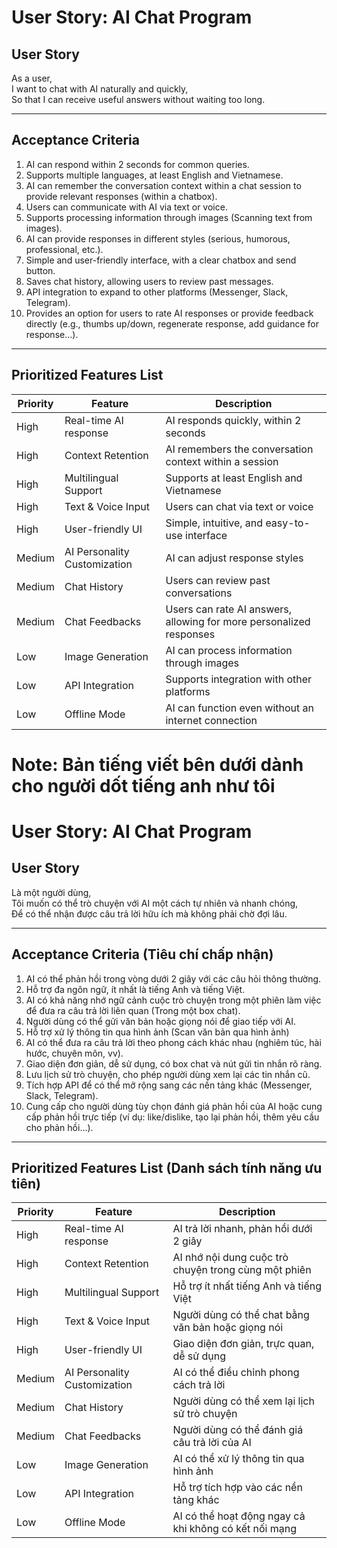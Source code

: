 # User Story: AI Chat Program

## User Story  
As a user,  
I want to chat with AI naturally and quickly,  
So that I can receive useful answers without waiting too long.  

------------------------------------------------------------------------------------

## Acceptance Criteria  

1. AI can respond within 2 seconds for common queries.  
2. Supports multiple languages, at least English and Vietnamese.  
3. AI can remember the conversation context within a chat session to provide relevant responses (within a chatbox).  
4. Users can communicate with AI via text or voice.  
5. Supports processing information through images (Scanning text from images).  
6. AI can provide responses in different styles (serious, humorous, professional, etc.).  
7. Simple and user-friendly interface, with a clear chatbox and send button.  
8. Saves chat history, allowing users to review past messages.  
9. API integration to expand to other platforms (Messenger, Slack, Telegram).  
10. Provides an option for users to rate AI responses or provide feedback directly (e.g., thumbs up/down, regenerate response, add guidance for response...).

-----------------------------------------------------------------------------------------------------------------------------

## Prioritized Features List  

|Priority|         Feature       | Description |
|--------|-----------------------|-------------|
|  High  | Real-time AI response | AI responds quickly, within 2 seconds |
|  High  | Context Retention     | AI remembers the conversation context within a session |
|  High  | Multilingual Support  | Supports at least English and Vietnamese |
|  High  | Text & Voice Input    | Users can chat via text or voice |
|  High  | User-friendly UI      | Simple, intuitive, and easy-to-use interface |
| Medium | AI Personality Customization | AI can adjust response styles |
| Medium | Chat History          | Users can review past conversations |
| Medium | Chat Feedbacks        | Users can rate AI answers, allowing for more personalized responses|
|  Low   | Image Generation      | AI can process information through images |
|  Low   | API Integration       | Supports integration with other platforms |
|  Low   | Offline Mode          | AI can function even without an internet connection |


# Note: Bản tiếng viết bên dưới dành cho người dốt tiếng anh như tôi 

# User Story: AI Chat Program

##  User Story  
Là một người dùng,  
Tôi muốn có thể trò chuyện với AI một cách tự nhiên và nhanh chóng,  
Để có thể nhận được câu trả lời hữu ích mà không phải chờ đợi lâu.  

------------------------------------------------------------------------------------

## Acceptance Criteria (Tiêu chí chấp nhận)  

1. AI có thể phản hồi trong vòng dưới 2 giây với các câu hỏi thông thường.  
2. Hỗ trợ đa ngôn ngữ, ít nhất là tiếng Anh và tiếng Việt. 
3. AI có khả năng nhớ ngữ cảnh cuộc trò chuyện trong một phiên làm việc để đưa ra câu trả lời liên quan (Trong một box chat).  
4. Người dùng có thể gửi văn bản hoặc giọng nói để giao tiếp với AI.  
5. Hỗ trợ xử lý thông tin qua hình ảnh (Scan văn bản qua hình ảnh) 
6. AI có thể đưa ra câu trả lời theo phong cách khác nhau (nghiêm túc, hài hước, chuyên môn, vv).  
7. Giao diện đơn giản, dễ sử dụng, có box chat và nút gửi tin nhắn rõ ràng.  
8. Lưu lịch sử trò chuyện, cho phép người dùng xem lại các tin nhắn cũ.  
9. Tích hợp API để có thể mở rộng sang các nền tảng khác (Messenger, Slack, Telegram).  
10. Cung cấp cho người dùng tùy chọn đánh giá phản hồi của AI hoặc cung cấp phản hồi trực tiếp (ví dụ: like/dislike, tạo lại phản hồi, thêm yêu cầu cho phản hồi...).

-----------------------------------------------------------------------------------------------------------------------------

##  Prioritized Features List (Danh sách tính năng ưu tiên)  

|Priority|         Feature       | Description |
|--------|-----------------------|-------------|
|  High  | Real-time AI response | AI trả lời nhanh, phản hồi dưới 2 giây |
|  High  | Context Retention     | AI nhớ nội dung cuộc trò chuyện trong cùng một phiên |
|  High  | Multilingual Support  | Hỗ trợ ít nhất tiếng Anh và tiếng Việt |
|  High  | Text & Voice Input    | Người dùng có thể chat bằng văn bản hoặc giọng nói |
|  High  | User-friendly UI      | Giao diện đơn giản, trực quan, dễ sử dụng |
| Medium | AI Personality Customization | AI có thể điều chỉnh phong cách trả lời |
| Medium | Chat History          | Người dùng có thể xem lại lịch sử trò chuyện |
| Medium | Chat Feedbacks        | Người dùng có thể đánh giá câu trả lời của AI|
|  Low   | Image Generation      | AI có thể xử lý thông tin qua hình ảnh |
|  Low   | API Integration       | Hỗ trợ tích hợp vào các nền tảng khác |
|  Low   | Offline Mode          | AI có thể hoạt động ngay cả khi không có kết nối mạng |


